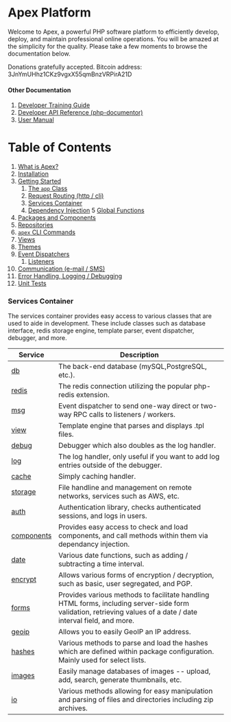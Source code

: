
# Apex Platform

Welcome to Apex, a powerful PHP software platform to efficiently develop, deploy, and maintain professional
online operations.  You  will be amazed at the simplicity for the quality.  Please take a few moments to
browse the documentation below.

Donations gratefully accepted.  Bitcoin address:  3JnYmUHhz1CKz9vgxX55qmBnzVRPirA21D


#### Other Documentation

1. [Developer Training Guide](training/index.md)
2. [Developer API Reference (php-documentor)](https://apex-platform.org/api/)
3. [User Manual](core/index.md)

# Table of Contents

1. [What is Apex?](about.md)
2. [Installation](install.md)
3. [Getting Started](getting_started.md)
    1. [The `app` Class](app.md)
    2. [Request Routing (http / cli)](routing.md)
    3. [Services Container](services.md)
    4. [Dependency Injection](di.md)
    5 [Global Functions](global_functions.md)
4. [Packages and Components](packages.md)
5. [Repositories](repos.md)
6. [`apex` CLI Commands](cli.md)
7. [Views](views.md)
8. [Themes](themes.md)
9. [Event Dispatchers](event_dispatchers.md)
    1. [Listeners](listeners.md)
10. [Communication (e-mail / SMS)](communicate.md)
11. [Error Handling, Logging / Debugging](logging.md)
12. [Unit Tests](tests.md)


### Services Container

The services container provides easy access to various classes that are used to aide in development.  These
include classes such as database interface, redis storage engine, template parser, event dispatcher, debugger,
and more.

Service | Description 
------------- |------------- 
[db](database.md) | The back-end database (mySQL,PostgreSQL, etc.). 
[redis](redis.md) | The redis connection utilizing the popular php-redis extension.
[msg](event_dispatchers.md) | Event dispatcher to send one-way direct or two-way RPC calls to listeners / workers. 
[view](https://apex-platform.org/api/classes/apex.app.web.view.html) | Template engine that parses and displays .tpl files. 
[debug](https://apex-platform.org/api/classes/apex.app.sys.debug.html) | Debugger which also doubles as the log handler.
[log](https://apex-platform.org/api/classes/apex.app.sys.log.html) | The log handler, only useful if you want to add log entries outside of the debugger.
[cache](https://apex-platform.org/api/classes/apex.app.io.cache.html) | Simply caching handler.
[storage](https://apex-platform.org/api/classes/apex.app.io.storage.html) | File handline and management on remote networks, services such as AWS, etc.
[auth](https://apex-platform.org/api/classes/apex.app.sys.auth.html) | Authentication library, checks authenticated sessions, and logs in users.
[components](https://apex-platform.org/api/classes/apex.app.sys.components.html) | Provides easy access to check and load components, and call methods within them via dependancy injection.
[date](https://apex-platform.org/api/classes/apex.app.utils.date.html) | Various date functions, such as adding / subtracting a time interval.
[encrypt](https://apex-platform.org/api/classes/apex.app.sys.encrypt.html) | Allows various forms of encryption / decryption, such as basic, user segregated, and PGP.
[forms](https://apex-platform.org/api/classes/apex.app.utils.forms.html) | Provides various methods to facilitate handling HTML forms, including server-side form validation, retrieving values of a date / date interval field, and more. 
[geoip](https://apex-platform.org/api/classes/apex.app.utils.geoip.html) | Allows you to easily GeoIP an IP address.
[hashes](https://apex-platform.org/api/classes/apex.app.utils.hashes.html) | Various methods to parse and load the hashes which are defined within package configuration. Mainly used for select lists.
[images](https://apex-platform.org/api/classes/apex.app.utils.images.html) | Easily manage databases of images -- upload, add, search, generate thumbnails, etc.
[io](https://apex-platform.org/api/classes/apex.app.io.io.html) | Various methods allowing for easy manipulation and parsing of files and directories including zip archives.




